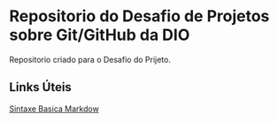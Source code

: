 # Repositorio do Desafio de Projetos sobre Git/GitHub da DIO
Repositorio criado para o Desafio do Prijeto.

## Links Úteis
[Sintaxe Basica Markdow](https://www.markdownguide.org/basic-syntax/)
